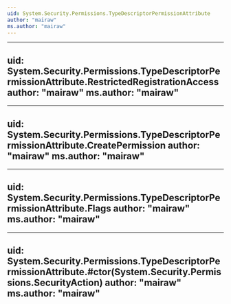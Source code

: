 ```yaml
---
uid: System.Security.Permissions.TypeDescriptorPermissionAttribute
author: "mairaw"
ms.author: "mairaw"
---
```


---
uid: System.Security.Permissions.TypeDescriptorPermissionAttribute.RestrictedRegistrationAccess
author: "mairaw"
ms.author: "mairaw"
---

---
uid: System.Security.Permissions.TypeDescriptorPermissionAttribute.CreatePermission
author: "mairaw"
ms.author: "mairaw"
---

---
uid: System.Security.Permissions.TypeDescriptorPermissionAttribute.Flags
author: "mairaw"
ms.author: "mairaw"
---

---
uid: System.Security.Permissions.TypeDescriptorPermissionAttribute.#ctor(System.Security.Permissions.SecurityAction)
author: "mairaw"
ms.author: "mairaw"
---
